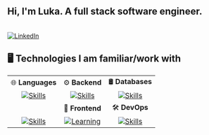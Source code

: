 ## Hi, I'm Luka. A full stack software engineer.

<br>

<a href="https://www.linkedin.com/in/luka-vujic-563544330/" target="_blank">
    <img src="https://img.shields.io/badge/LinkedIn-0077B5?style=for-the-badge" alt="LinkedIn" />
</a>

<br>

## 🖥️ Technologies I am familiar/work with

|                                                                                                          |                                                                                                                  |                                                                                                                |
|:--------------------------------------------------------------------------------------------------------:|:----------------------------------------------------------------------------------------------------------------:|:--------------------------------------------------------------------------------------------------------------:|
| 🌐 **Languages**                                                                                         | ⚙️ **Backend**                                                                                                   | 🛢️ **Databases**                                                                                               |
| [![Skills](https://skillicons.dev/icons?i=javascript,typescript,java,c)](https://skillicons.dev)     | [![Skills](https://skillicons.dev/icons?i=spring,nodejs,express)](https://skillicons.dev)          | [![Skills](https://skillicons.dev/icons?i=postgresql,mysql,mongodb)](https://skillicons.dev) |
|                                                                                                          | 🎨 **Frontend**                                                                                                  | 🛠️ **DevOps**                                                                                                  |
|  [![Skills](https://skillicons.dev/icons?i=html,css)](https://skillicons.dev) | [![Learning](https://skillicons.dev/icons?i=react,tailwind,nextjs)](https://skillicons.dev) | [![Skills](https://skillicons.dev/icons?i=git,docker)](https://skillicons.dev)                 |
